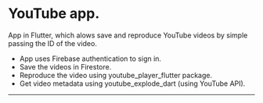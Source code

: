 # YouTube app.

App in Flutter, which alows save and reproduce YouTube videos by simple passing the ID of the video.
- App uses Firebase authentication to sign in.
- Save the videos in Firestore.
- Reproduce the video using youtube_player_flutter package.
- Get video metadata using youtube_explode_dart (using YouTube API).

<hr>
